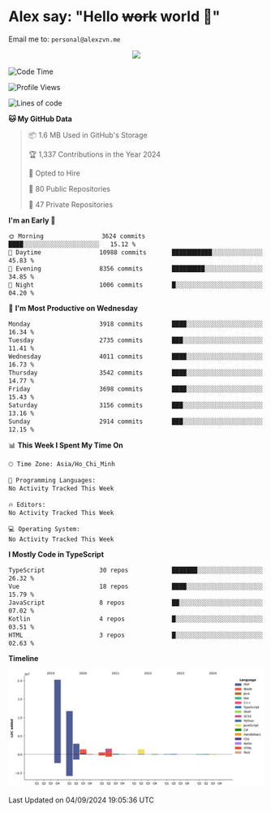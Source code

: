 # Alex say: "Hello ~~work~~ world 🐾"
Email me to: `personal@alexzvn.me`


<p align=center>
  <a href="https://skillicons.dev">
    <img src="https://skillicons.dev/icons?i=ts,js,php,nodejs,bun,vue,nuxt,react,svelte,tauri,laravel,rust,mongodb,docker,electron,redis,rabbitmq,tailwind,git,cloudflare,elysia,mysql,nginx,rollupjs,sentry,ubuntu,yarn,html,css,vite" />
  </a>
</p>

<!--START_SECTION:waka-->
![Code Time](http://img.shields.io/badge/Code%20Time-1%2C066%20hrs%2055%20mins-blue)

![Profile Views](http://img.shields.io/badge/Profile%20Views-13-blue)

![Lines of code](https://img.shields.io/badge/From%20Hello%20World%20I%27ve%20Written-40.5%20million%20lines%20of%20code-blue)

**🐱 My GitHub Data** 

> 📦 1.6 MB Used in GitHub's Storage 
 > 
> 🏆 1,337 Contributions in the Year 2024
 > 
> 💼 Opted to Hire
 > 
> 📜 80 Public Repositories 
 > 
> 🔑 47 Private Repositories 
 > 
**I'm an Early 🐤** 

```text
🌞 Morning                3624 commits        ████░░░░░░░░░░░░░░░░░░░░░   15.12 % 
🌆 Daytime                10988 commits       ███████████░░░░░░░░░░░░░░   45.83 % 
🌃 Evening                8356 commits        █████████░░░░░░░░░░░░░░░░   34.85 % 
🌙 Night                  1006 commits        █░░░░░░░░░░░░░░░░░░░░░░░░   04.20 % 
```
📅 **I'm Most Productive on Wednesday** 

```text
Monday                   3918 commits        ████░░░░░░░░░░░░░░░░░░░░░   16.34 % 
Tuesday                  2735 commits        ███░░░░░░░░░░░░░░░░░░░░░░   11.41 % 
Wednesday                4011 commits        ████░░░░░░░░░░░░░░░░░░░░░   16.73 % 
Thursday                 3542 commits        ████░░░░░░░░░░░░░░░░░░░░░   14.77 % 
Friday                   3698 commits        ████░░░░░░░░░░░░░░░░░░░░░   15.43 % 
Saturday                 3156 commits        ███░░░░░░░░░░░░░░░░░░░░░░   13.16 % 
Sunday                   2914 commits        ███░░░░░░░░░░░░░░░░░░░░░░   12.15 % 
```


📊 **This Week I Spent My Time On** 

```text
🕑︎ Time Zone: Asia/Ho_Chi_Minh

💬 Programming Languages: 
No Activity Tracked This Week

🔥 Editors: 
No Activity Tracked This Week

💻 Operating System: 
No Activity Tracked This Week
```

**I Mostly Code in TypeScript** 

```text
TypeScript               30 repos            ███████░░░░░░░░░░░░░░░░░░   26.32 % 
Vue                      18 repos            ████░░░░░░░░░░░░░░░░░░░░░   15.79 % 
JavaScript               8 repos             ██░░░░░░░░░░░░░░░░░░░░░░░   07.02 % 
Kotlin                   4 repos             █░░░░░░░░░░░░░░░░░░░░░░░░   03.51 % 
HTML                     3 repos             █░░░░░░░░░░░░░░░░░░░░░░░░   02.63 % 
```



**Timeline**

![Lines of Code chart](https://raw.githubusercontent.com/alexzvn/alexzvn/main/assets/bar_graph.png)


 Last Updated on 04/09/2024 19:05:36 UTC
<!--END_SECTION:waka-->
